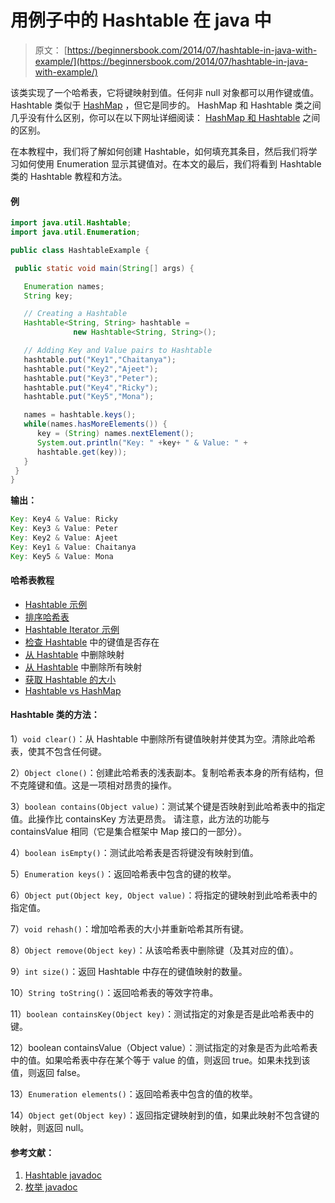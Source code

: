 # 用例子中的 Hashtable 在 java 中

> 原文： [https://beginnersbook.com/2014/07/hashtable-in-java-with-example/](https://beginnersbook.com/2014/07/hashtable-in-java-with-example/)

该类实现了一个哈希表，它将键映射到值。任何非 null 对象都可以用作键或值。 Hashtable 类似于 [HashMap](https://beginnersbook.com/2013/12/hashmap-in-java-with-example/ "HashMap in Java with Example") ，但它是同步的。 HashMap 和 Hashtable 类之间几乎没有什么区别，你可以在以下网址详细阅读： [HashMap 和 Hashtable](https://beginnersbook.com/2014/06/difference-between-hashmap-and-hashtable/ "Difference between HashMap and Hashtable") 之间的区别。

在本教程中，我们将了解如何创建 Hashtable，如何填充其条目，然后我们将学习如何使用 Enumeration 显示其键值对。在本文的最后，我们将看到 Hashtable 类的 Hashtable 教程和方法。

#### 例

```java
import java.util.Hashtable;
import java.util.Enumeration;

public class HashtableExample {

 public static void main(String[] args) {

   Enumeration names;
   String key;

   // Creating a Hashtable
   Hashtable<String, String> hashtable = 
              new Hashtable<String, String>();

   // Adding Key and Value pairs to Hashtable
   hashtable.put("Key1","Chaitanya");
   hashtable.put("Key2","Ajeet");
   hashtable.put("Key3","Peter");
   hashtable.put("Key4","Ricky");
   hashtable.put("Key5","Mona");

   names = hashtable.keys();
   while(names.hasMoreElements()) {
      key = (String) names.nextElement();
      System.out.println("Key: " +key+ " & Value: " +
      hashtable.get(key));
   }
 }
}
```

**输出：**

```java
Key: Key4 & Value: Ricky
Key: Key3 & Value: Peter
Key: Key2 & Value: Ajeet
Key: Key1 & Value: Chaitanya
Key: Key5 & Value: Mona
```

#### 哈希表教程

*   [Hashtable 示例](https://beginnersbook.com/2014/07/hashtable-in-java-with-example/ "Hashtable in java with example")
*   [排序哈希表](https://beginnersbook.com/2014/06/how-to-sort-hashtable-in-java/ "How to sort Hashtable in java")
*   [Hashtable Iterator 示例](https://beginnersbook.com/2014/07/hashtable-iterator-example-java/ "Hashtable Iterator example – Java")
*   [检查 Hashtable](https://beginnersbook.com/2014/07/check-key-value-existence-in-hashtable-example-java/ "Check key & Value existence in Hashtable example – Java") 中的键值是否存在
*   [从 Hashtable](https://beginnersbook.com/2014/07/remove-mapping-from-hashtable-example-java/ "Remove mapping from Hashtable example – Java") 中删除映射
*   [从 Hashtable](https://beginnersbook.com/2014/07/remove-all-mappings-from-hashtable-example-java/ "Remove all mappings from Hashtable example – Java") 中删除所有映射
*   [获取 Hashtable 的大小](https://beginnersbook.com/2014/07/get-size-of-hashtable-example-in-java/ "Get size of Hashtable example in Java")
*   [Hashtable vs HashMap](https://beginnersbook.com/2014/06/difference-between-hashmap-and-hashtable/ "Difference between HashMap and Hashtable")

#### Hashtable 类的方法：

1）`void clear()`：从 Hashtable 中删除所有键值映射并使其为空。清除此哈希表，使其不包含任何键。

2）`Object clone()`：创建此哈希表的浅表副本。复制哈希表本身的所有结构，但不克隆键和值。这是一项相对昂贵的操作。

3）`boolean contains(Object value)`：测试某个键是否映射到此哈希表中的指定值。此操作比 containsKey 方法更昂贵。
请注意，此方法的功能与 containsValue 相同（它是集合框架中 Map 接口的一部分）。

4）`boolean isEmpty()`：测试此哈希表是否将键没有映射到值。

5）`Enumeration keys()`：返回哈希表中包含的键的枚举。

6）`Object put(Object key, Object value)`：将指定的键映射到此哈希表中的指定值。

7）`void rehash()`：增加哈希表的大小并重新哈希其所有键。

8）`Object remove(Object key)`：从该哈希表中删除键（及其对应的值）。

9）`int size()`：返回 Hashtable 中存在的键值映射的数量。

10）`String toString()`：返回哈希表的等效字符串。

11）`boolean containsKey(Object key)`：测试指定的对象是否是此哈希表中的键。

12）boolean containsValue（Object value）：测试指定的对象是否为此哈希表中的值。如果哈希表中存在某个等于 value 的值，则返回 true。如果未找到该值，则返回 false。

13）`Enumeration elements()`：返回哈希表中包含的值的枚举。

14）`Object get(Object key)`：返回指定键映射到的值，如果此映射不包含键的映射，则返回 null。

#### 参考文献：

1.  [Hashtable javadoc](https://docs.oracle.com/javase/7/docs/api/java/util/Hashtable.html)
2.  [枚举 javadoc](https://docs.oracle.com/javase/7/docs/api/java/util/Enumeration.html)